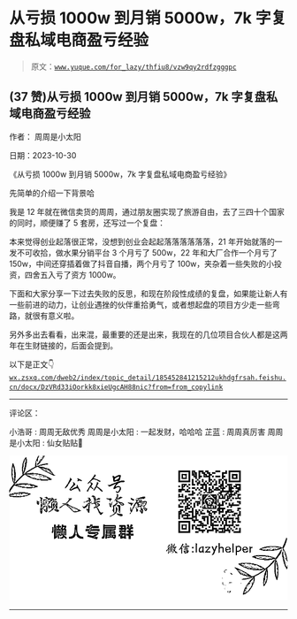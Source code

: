 # 从亏损 1000w 到月销 5000w，7k 字复盘私域电商盈亏经验

> 原文：[`www.yuque.com/for_lazy/thfiu8/vzw9qy2rdfzgggpc`](https://www.yuque.com/for_lazy/thfiu8/vzw9qy2rdfzgggpc)

## (37 赞)从亏损 1000w 到月销 5000w，7k 字复盘私域电商盈亏经验

作者： 周周是小太阳

日期：2023-10-30

《从亏损 1000w 到月销 5000w，7k 字复盘私域电商盈亏经验》

先简单的介绍一下背景哈

我是 12 年就在微信卖货的周周，通过朋友圈实现了旅游自由，去了三四十个国家的同时，顺便赚了 5 套房，还写过一个复盘：

本来觉得创业起落很正常，没想到创业会起起落落落落落落，21 年开始就落的一发不可收拾，做水果分销平台 3 个月亏了 500w，22 年和大厂合作一个月亏了 150w，中间还穿插着做了抖音自播，两个月亏了 100w，夹杂着一些失败的小投资，四舍五入亏了资方 1000w。

下面和大家分享一下过去失败的反思，和现在阶段性成绩的复盘，如果能让新人有一些前进的动力，让创业遇挫的伙伴重拾勇气，或者想起盘的项目方少走一些弯路，就很有意义啦。

另外多出去看看，出来混，最重要的还是出来，我现在的几位项目合伙人都是这两年在生财链接的，后面会提到。

以下是正文👇
[`wx.zsxq.com/dweb2/index/topic_detail/185452841215212`](https://wx.zsxq.com/dweb2/index/topic_detail/185452841215212)[`ukhdgfrsah.feishu.cn/docx/DzVRd33iOorkk8xieUgcAH88nic?from=from_copylink`](https://ukhdgfrsah.feishu.cn/docx/DzVRd33iOorkk8xieUgcAH88nic?from=from_copylink)

* * *

评论区：

小浩哥 : 周周无敌优秀
周周是小太阳 : 一起发财，哈哈哈
芷蓝 : 周周真厉害
周周是小太阳 : 仙女贴贴🥰

![](img/1c37d505930596d12a88ab23e11aa07a.png)

* * *